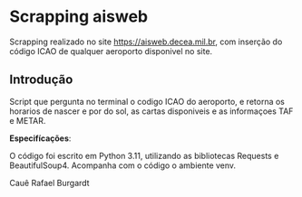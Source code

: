# Scrapping aisweb

Scrapping realizado no site https://aisweb.decea.mil.br, com inserção do código ICAO de qualquer aeroporto disponivel no site.

## Introdução

Script que pergunta no terminal o codigo ICAO do aeroporto, e retorna os horarios de nascer e por do sol, as cartas disponiveis e as informaçoes TAF e METAR. 

**Especifícações**:

O código foi escrito em Python 3.11, utilizando as bibliotecas Requests e BeautifulSoup4.
Acompanha com o código o ambiente venv.

Cauê Rafael Burgardt
